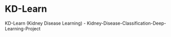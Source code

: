 # KD-Learn
KD-Learn (Kidney Disease Learning) - Kidney-Disease-Classification-Deep-Learning-Project

